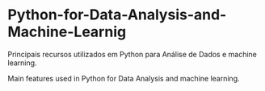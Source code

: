 # Python-for-Data-Analysis-and-Machine-Learnig

Principais recursos utilizados em Python para Análise de Dados e machine learning.

Main features used in Python for Data Analysis and machine learning.
